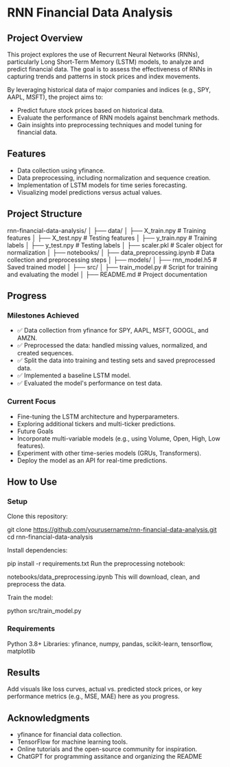 
# RNN Financial Data Analysis
## Project Overview
This project explores the use of Recurrent Neural Networks (RNNs), particularly Long Short-Term Memory (LSTM) models, to analyze and predict financial data. The goal is to assess the effectiveness of RNNs in capturing trends and patterns in stock prices and index movements.

By leveraging historical data of major companies and indices (e.g., SPY, AAPL, MSFT), the project aims to:

- Predict future stock prices based on historical data.
- Evaluate the performance of RNN models against benchmark methods.
- Gain insights into preprocessing techniques and model tuning for financial data.


## Features
- Data collection using yfinance.
- Data preprocessing, including normalization and sequence creation.
- Implementation of LSTM models for time series forecasting.
- Visualizing model predictions versus actual values.


## Project Structure

rnn-financial-data-analysis/
│
├── data/
│   ├── X_train.npy        # Training features
│   ├── X_test.npy         # Testing features
│   ├── y_train.npy        # Training labels
│   ├── y_test.npy         # Testing labels
│   ├── scaler.pkl         # Scaler object for normalization
│
├── notebooks/
│   ├── data_preprocessing.ipynb   # Data collection and preprocessing steps
│
├── models/
│   ├── rnn_model.h5       # Saved trained model
│
├── src/
│   ├── train_model.py     # Script for training and evaluating the model
│
├── README.md              # Project documentation

## Progress

### Milestones Achieved
- ✅ Data collection from yfinance for SPY, AAPL, MSFT, GOOGL, and AMZN.
- ✅ Preprocessed the data: handled missing values, normalized, and created sequences.
- ✅ Split the data into training and testing sets and saved preprocessed data.
- ✅ Implemented a baseline LSTM model.
- ✅ Evaluated the model's performance on test data.

### Current Focus
- Fine-tuning the LSTM architecture and hyperparameters.
- Exploring additional tickers and multi-ticker predictions.
- Future Goals
- Incorporate multi-variable models (e.g., using Volume, Open, High, Low features).
- Experiment with other time-series models (GRUs, Transformers).
- Deploy the model as an API for real-time predictions.

## How to Use
### Setup
Clone this repository:

git clone https://github.com/yourusername/rnn-financial-data-analysis.git
cd rnn-financial-data-analysis

Install dependencies:

pip install -r requirements.txt
Run the preprocessing notebook:

notebooks/data_preprocessing.ipynb
This will download, clean, and preprocess the data.

Train the model:

python src/train_model.py


### Requirements
Python 3.8+
Libraries: yfinance, numpy, pandas, scikit-learn, tensorflow, matplotlib

## Results
Add visuals like loss curves, actual vs. predicted stock prices, or key performance metrics (e.g., MSE, MAE) here as you progress.

## Acknowledgments
- yfinance for financial data collection.
- TensorFlow for machine learning tools.
- Online tutorials and the open-source community for inspiration.
- ChatGPT for programming assitance and organizing the README

